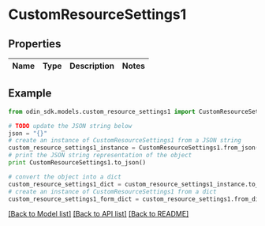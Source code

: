 # CustomResourceSettings1


## Properties

Name | Type | Description | Notes
------------ | ------------- | ------------- | -------------

## Example

```python
from odin_sdk.models.custom_resource_settings1 import CustomResourceSettings1

# TODO update the JSON string below
json = "{}"
# create an instance of CustomResourceSettings1 from a JSON string
custom_resource_settings1_instance = CustomResourceSettings1.from_json(json)
# print the JSON string representation of the object
print CustomResourceSettings1.to_json()

# convert the object into a dict
custom_resource_settings1_dict = custom_resource_settings1_instance.to_dict()
# create an instance of CustomResourceSettings1 from a dict
custom_resource_settings1_form_dict = custom_resource_settings1.from_dict(custom_resource_settings1_dict)
```
[[Back to Model list]](../README.md#documentation-for-models) [[Back to API list]](../README.md#documentation-for-api-endpoints) [[Back to README]](../README.md)


